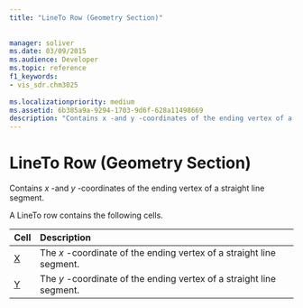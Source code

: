 ```yaml
---
title: "LineTo Row (Geometry Section)"
 
 
manager: soliver
ms.date: 03/09/2015
ms.audience: Developer
ms.topic: reference
f1_keywords:
- vis_sdr.chm3025
 
ms.localizationpriority: medium
ms.assetid: 6b385a9a-9294-1703-9d6f-628a11498669
description: "Contains x -and y -coordinates of the ending vertex of a straight line segment."
---
```


# LineTo Row (Geometry Section)

Contains  *x*  -and  *y*  -coordinates of the ending vertex of a straight line segment. 
  
A LineTo row contains the following cells.
  
|**Cell**|**Description**|
|:-----|:-----|
|[X](x-cell-geometry-section.md) <br/> |The *x*  -coordinate of the ending vertex of a straight line segment.  <br/> |
|[Y](y-cell-geometry-section.md) <br/> |The *y*  -coordinate of the ending vertex of a straight line segment.  <br/> |
   


